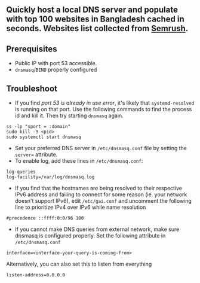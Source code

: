 ## Quickly host a local DNS server and populate with top 100 websites in Bangladesh cached in seconds. Websites list collected from [Semrush](https://www.semrush.com/trending-websites/bd/all).

## Prerequisites
- Public IP with port 53 accessible.
- `dnsmasq`/`BIND` properly configured

## Troubleshoot
- If you find _port 53 is already in use error_, it's likely that `systemd-resolved` is running on that port. Use the following commands to find the process id and kill it. Then try starting `dnsmasq` again.
```
ss -lp "sport = :domain"
sudo kill -9 <pid>
sudo systemctl start dnsmasq
```
- Set your preferred DNS server in `/etc/dnsmasq.conf` file by setting the `server=` attribute.
- To enable log, add these lines in `/etc/dnsmasq.conf`:
```
log-queries
log-facility=/var/log/dnsmasq.log
```
- If you find that the hostnames are being resolved to their respective IPv6 address and failing to connect for some reason (ie. your network doesn't support IPv6),
 edit `/etc/gai.conf` and uncomment the following line to prioritize IPv4 over IPv6 while name resolution
```
#precedence ::ffff:0:0/96 100
```
- If you cannot make DNS queries from external network, make sure dnsmasq is configured properly. Set the following attribute in `/etc/dnsmasq.conf`
```
interface=<interface-your-query-is-coming-from>
```
Alternatively, you can also set this to listen from everything
```
listen-address=0.0.0.0
```
